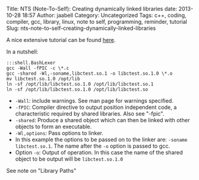 Title: NTS (Note-To-Self): Creating dynamically linked libraries
date: 2013-10-28 18:57
Author: jaabell
Category: Uncategorized
Tags: c++, coding, compiler, gcc, library, linux, note to self, programming, reminder, tutorial
Slug: nts-note-to-self-creating-dynamically-linked-libraries

A nice extensive tutorial can be found [here](<http://www.yolinux.com/TUTORIALS/LibraryArchives-StaticAndDynamic.html>).

In a nutshell:

    :::shell.BashLexer
    gcc -Wall -fPIC -c \*.c  
    gcc -shared -Wl,-soname,libctest.so.1 -o libctest.so.1.0 \*.o  
    mv libctest.so.1.0 /opt/lib  
    ln -sf /opt/lib/libctest.so.1.0 /opt/lib/libctest.so.1  
    ln -sf /opt/lib/libctest.so.1.0 /opt/lib/libctest.so  


<!--more-->

-   `-Wall`: include warnings. See man page for warnings specified.
-   `-fPIC`: Compiler directive to output position independent code, a
    characteristic required by shared libraries. Also see
    "-fpic".
-   `-shared`: Produce a shared object which can then be linked with other objects
    to form an executable.
-   `-Wl,options`: Pass options to linker.
-   In this example the options to be passed on to the linker are: `-soname
    libctest.so.1`. The name after the `-o` option is passed to
    gcc.
-   Option `-o`:
    Output of operation. In this case the name of the shared object to
    be output will be `libctest.so.1.0`

See note on "Library Paths"

